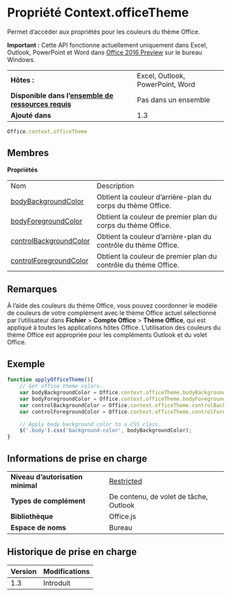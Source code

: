 
# Propriété Context.officeTheme
Permet d’accéder aux propriétés pour les couleurs du thème Office.

 **Important :** Cette API fonctionne actuellement uniquement dans Excel, Outlook, PowerPoint et Word dans [Office 2016 Preview](https://products.office.com/en-us/office-2016-preview) sur le bureau Windows.


|||
|:-----|:-----|
|**Hôtes :**|Excel, Outlook, PowerPoint, Word|
|**Disponible dans l’[ensemble de ressources requis](../../docs/overview/specify-office-hosts-and-api-requirements.md)**|Pas dans un ensemble|
|**Ajouté dans**|1.3|



```js
Office.context.officeTheme
```


## Membres


**Propriétés**

|||
|:-----|:-----|
|Nom|Description|
|[bodyBackgroundColor ](../../reference/shared/office.context.bodybackgroundcolor.md)|Obtient la couleur d’arrière-plan du corps du thème Office.|
|[bodyForegroundColor](../../reference/shared/office.context.bodyforegroundcolor.md)|Obtient la couleur de premier plan du corps du thème Office.|
|[controlBackgroundColor](../../reference/shared/office.context.controlbackgroundcolor.md)|Obtient la couleur d’arrière-plan du contrôle du thème Office.|
|[controlForegroundColor](../../reference/shared/office.context.controlforegroundcolor.md)|Obtient la couleur de premier plan du contrôle du thème Office.|

## Remarques

À l’aide des couleurs du thème Office, vous pouvez coordonner le modèle de couleurs de votre complément avec le thème Office actuel sélectionné par l’utilisateur dans **Fichier**  >  **Compte Office**  >  **Thème Office**, qui est appliqué à toutes les applications hôtes Office. L’utilisation des couleurs du thème Office est appropriée pour les compléments Outlook et du volet Office.


## Exemple


```js
function applyOfficeTheme(){
    // Get office theme colors.
    var bodyBackgroundColor = Office.context.officeTheme.bodyBackgroundColor;
    var bodyForegroundColor = Office.context.officeTheme.bodyForegroundColor;
    var controlBackgroundColor = Office.context.officeTheme.controlBackgroundColor
    var controlForegroundColor = Office.context.officeTheme.controlForegroundColor;

    // Apply body background color to a CSS class.
    $('.body').css('background-color', bodyBackgroundColor);
}
```


## Informations de prise en charge



|||
|:-----|:-----|
|**Niveau d’autorisation minimal**|[Restricted](../../docs/develop/requesting-permissions-for-api-use-in-content-and-task-pane-add-ins.md)|
|**Types de complément**|De contenu, de volet de tâche, Outlook|
|**Bibliothèque**|Office.js|
|**Espace de noms**|Bureau|

## Historique de prise en charge


|**Version**|**Modifications**|
|:-----|:-----|
|1.3|Introduit|
